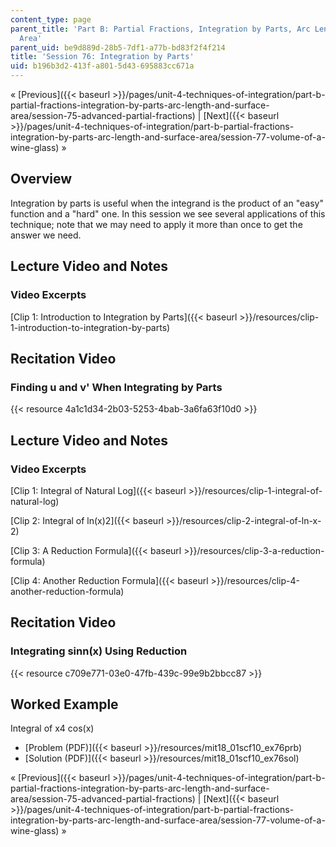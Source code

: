 ```yaml
---
content_type: page
parent_title: 'Part B: Partial Fractions, Integration by Parts, Arc Length, and Surface
  Area'
parent_uid: be9d889d-28b5-7df1-a77b-bd83f2f4f214
title: 'Session 76: Integration by Parts'
uid: b196b3d2-413f-a801-5d43-695883cc671a
---
```


« [Previous]({{< baseurl >}}/pages/unit-4-techniques-of-integration/part-b-partial-fractions-integration-by-parts-arc-length-and-surface-area/session-75-advanced-partial-fractions) | [Next]({{< baseurl >}}/pages/unit-4-techniques-of-integration/part-b-partial-fractions-integration-by-parts-arc-length-and-surface-area/session-77-volume-of-a-wine-glass) »

Overview
--------

Integration by parts is useful when the integrand is the product of an "easy" function and a "hard" one. In this session we see several applications of this technique; note that we may need to apply it more than once to get the answer we need.

Lecture Video and Notes
-----------------------

### Video Excerpts

[Clip 1: Introduction to Integration by Parts]({{< baseurl >}}/resources/clip-1-introduction-to-integration-by-parts)

Recitation Video
----------------

### Finding u and v' When Integrating by Parts

{{< resource 4a1c1d34-2b03-5253-4bab-3a6fa63f10d0 >}}

Lecture Video and Notes
-----------------------

### Video Excerpts

[Clip 1: Integral of Natural Log]({{< baseurl >}}/resources/clip-1-integral-of-natural-log)

[Clip 2: Integral of ln(x)2]({{< baseurl >}}/resources/clip-2-integral-of-ln-x-2)

[Clip 3: A Reduction Formula]({{< baseurl >}}/resources/clip-3-a-reduction-formula)

[Clip 4: Another Reduction Formula]({{< baseurl >}}/resources/clip-4-another-reduction-formula)

Recitation Video
----------------

### Integrating sinn(x) Using Reduction

{{< resource c709e771-03e0-47fb-439c-99e9b2bbcc87 >}}

Worked Example
--------------

Integral of x4 cos(x)

*   [Problem (PDF)]({{< baseurl >}}/resources/mit18_01scf10_ex76prb)
*   [Solution (PDF)]({{< baseurl >}}/resources/mit18_01scf10_ex76sol)

« [Previous]({{< baseurl >}}/pages/unit-4-techniques-of-integration/part-b-partial-fractions-integration-by-parts-arc-length-and-surface-area/session-75-advanced-partial-fractions) | [Next]({{< baseurl >}}/pages/unit-4-techniques-of-integration/part-b-partial-fractions-integration-by-parts-arc-length-and-surface-area/session-77-volume-of-a-wine-glass) »